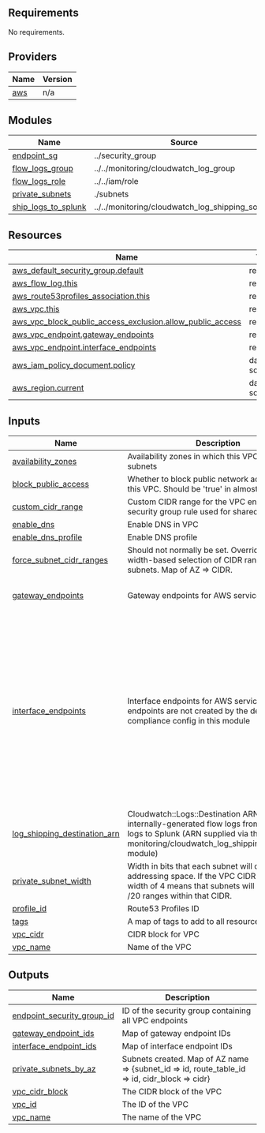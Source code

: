 <!-- BEGIN_TF_DOCS -->
## Requirements

No requirements.

## Providers

| Name | Version |
|------|---------|
| <a name="provider_aws"></a> [aws](#provider\_aws) | n/a |

## Modules

| Name | Source | Version |
|------|--------|---------|
| <a name="module_endpoint_sg"></a> [endpoint\_sg](#module\_endpoint\_sg) | ../security_group | n/a |
| <a name="module_flow_logs_group"></a> [flow\_logs\_group](#module\_flow\_logs\_group) | ../../monitoring/cloudwatch_log_group | n/a |
| <a name="module_flow_logs_role"></a> [flow\_logs\_role](#module\_flow\_logs\_role) | ../../iam/role | n/a |
| <a name="module_private_subnets"></a> [private\_subnets](#module\_private\_subnets) | ./subnets | n/a |
| <a name="module_ship_logs_to_splunk"></a> [ship\_logs\_to\_splunk](#module\_ship\_logs\_to\_splunk) | ../../monitoring/cloudwatch_log_shipping_source | n/a |

## Resources

| Name | Type |
|------|------|
| [aws_default_security_group.default](https://registry.terraform.io/providers/hashicorp/aws/latest/docs/resources/default_security_group) | resource |
| [aws_flow_log.this](https://registry.terraform.io/providers/hashicorp/aws/latest/docs/resources/flow_log) | resource |
| [aws_route53profiles_association.this](https://registry.terraform.io/providers/hashicorp/aws/latest/docs/resources/route53profiles_association) | resource |
| [aws_vpc.this](https://registry.terraform.io/providers/hashicorp/aws/latest/docs/resources/vpc) | resource |
| [aws_vpc_block_public_access_exclusion.allow_public_access](https://registry.terraform.io/providers/hashicorp/aws/latest/docs/resources/vpc_block_public_access_exclusion) | resource |
| [aws_vpc_endpoint.gateway_endpoints](https://registry.terraform.io/providers/hashicorp/aws/latest/docs/resources/vpc_endpoint) | resource |
| [aws_vpc_endpoint.interface_endpoints](https://registry.terraform.io/providers/hashicorp/aws/latest/docs/resources/vpc_endpoint) | resource |
| [aws_iam_policy_document.policy](https://registry.terraform.io/providers/hashicorp/aws/latest/docs/data-sources/iam_policy_document) | data source |
| [aws_region.current](https://registry.terraform.io/providers/hashicorp/aws/latest/docs/data-sources/region) | data source |

## Inputs

| Name | Description | Type | Default | Required |
|------|-------------|------|---------|:--------:|
| <a name="input_availability_zones"></a> [availability\_zones](#input\_availability\_zones) | Availability zones in which this VPC will create subnets | `set(string)` | n/a | yes |
| <a name="input_block_public_access"></a> [block\_public\_access](#input\_block\_public\_access) | Whether to block public network access to/from this VPC. Should be 'true' in almost all cases | `bool` | `true` | no |
| <a name="input_custom_cidr_range"></a> [custom\_cidr\_range](#input\_custom\_cidr\_range) | Custom CIDR range for the VPC endpoints security group rule used for shared services vpc | `string` | `null` | no |
| <a name="input_enable_dns"></a> [enable\_dns](#input\_enable\_dns) | Enable DNS in VPC | `bool` | `true` | no |
| <a name="input_enable_dns_profile"></a> [enable\_dns\_profile](#input\_enable\_dns\_profile) | Enable DNS profile | `bool` | `true` | no |
| <a name="input_force_subnet_cidr_ranges"></a> [force\_subnet\_cidr\_ranges](#input\_force\_subnet\_cidr\_ranges) | Should not normally be set. Overrides subnet-width-based selection of CIDR ranges for subnets. Map of AZ => CIDR. | `map(string)` | `{}` | no |
| <a name="input_gateway_endpoints"></a> [gateway\_endpoints](#input\_gateway\_endpoints) | Gateway endpoints for AWS services | `set(string)` | <pre>[<br/>  "s3"<br/>]</pre> | no |
| <a name="input_interface_endpoints"></a> [interface\_endpoints](#input\_interface\_endpoints) | Interface endpoints for AWS services whose endpoints are not created by the default compliance config in this module | `set(string)` | <pre>[<br/>  "ec2",<br/>  "ec2messages",<br/>  "ecr.api",<br/>  "ecr.dkr",<br/>  "eks",<br/>  "elasticloadbalancing",<br/>  "guardduty-data",<br/>  "inspector-scan",<br/>  "inspector2",<br/>  "kms",<br/>  "logs",<br/>  "rds",<br/>  "secretsmanager",<br/>  "ssm-incidents",<br/>  "ssm",<br/>  "ssmmessages",<br/>  "sts"<br/>]</pre> | no |
| <a name="input_log_shipping_destination_arn"></a> [log\_shipping\_destination\_arn](#input\_log\_shipping\_destination\_arn) | Cloudwatch::Logs::Destination ARN to ship internally-generated flow logs from CloudWatch logs to Splunk (ARN supplied via the monitoring/cloudwatch\_log\_shipping\_destination module) | `string` | n/a | yes |
| <a name="input_private_subnet_width"></a> [private\_subnet\_width](#input\_private\_subnet\_width) | Width in bits that each subnet will claim in IP addressing space. If the VPC CIDR is a /16, a width of 4 means that subnets will be placed in /20 ranges within that CIDR. | `number` | `4` | no |
| <a name="input_profile_id"></a> [profile\_id](#input\_profile\_id) | Route53 Profiles ID | `string` | `""` | no |
| <a name="input_tags"></a> [tags](#input\_tags) | A map of tags to add to all resources | `map(string)` | `{}` | no |
| <a name="input_vpc_cidr"></a> [vpc\_cidr](#input\_vpc\_cidr) | CIDR block for VPC | `string` | n/a | yes |
| <a name="input_vpc_name"></a> [vpc\_name](#input\_vpc\_name) | Name of the VPC | `string` | n/a | yes |

## Outputs

| Name | Description |
|------|-------------|
| <a name="output_endpoint_security_group_id"></a> [endpoint\_security\_group\_id](#output\_endpoint\_security\_group\_id) | ID of the security group containing all VPC endpoints |
| <a name="output_gateway_endpoint_ids"></a> [gateway\_endpoint\_ids](#output\_gateway\_endpoint\_ids) | Map of gateway endpoint IDs |
| <a name="output_interface_endpoint_ids"></a> [interface\_endpoint\_ids](#output\_interface\_endpoint\_ids) | Map of interface endpoint IDs |
| <a name="output_private_subnets_by_az"></a> [private\_subnets\_by\_az](#output\_private\_subnets\_by\_az) | Subnets created. Map of AZ name => {subnet\_id => id, route\_table\_id => id, cidr\_block => cidr} |
| <a name="output_vpc_cidr_block"></a> [vpc\_cidr\_block](#output\_vpc\_cidr\_block) | The CIDR block of the VPC |
| <a name="output_vpc_id"></a> [vpc\_id](#output\_vpc\_id) | The ID of the VPC |
| <a name="output_vpc_name"></a> [vpc\_name](#output\_vpc\_name) | The name of the VPC |
<!-- END_TF_DOCS -->